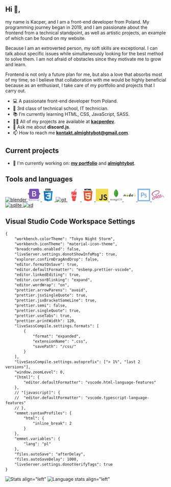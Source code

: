 ## Hi 👋,
my name is Kacper, and I am a front-end developer from Poland. My programming journey began in 2019, and I am passionate about the frontend from a technical standpoint, as well as artistic projects, an example of which can be found on my website.

Because I am an extroverted person, my soft skills are exceptional. I can talk about specific issues while simultaneously looking for the best method to solve them. I am not afraid of obstacles since they motivate me to grow and learn.

Frontend is not only a future plan for me, but also a love that absorbs most of my time, so I believe that collaboration with me would be highly beneficial because as an enthusiast, I take care of my portfolio and projects that I carry out.

- 💻 A passionate front-end developer from Poland.
- 🏫 3rd class of technical school, IT technician.
- 📚 I’m currently learning HTML, CSS, JavaScript, SASS.
- 👨‍💻 All of my projects are available at <a href="http://kacperdev.pl">**kacperdev**</a>.
- 💬 Ask me about **discord.js**.
- 📫 How to reach me **kontakt.almightybot@gmail.com**.

## Current projects
- 🔭 I'm currently working on: <a href="https://github.com/kacper299/kacperdev">**my portfolio**</a> and <a href="https://almightybot.pl">**almightybot**</a>.

## Tools and languages
<p align="left"> <a href="https://www.blender.org/" target="_blank" rel="noreferrer"> <img src="https://download.blender.org/branding/community/blender_community_badge_white.svg" alt="blender" width="40" height="40"/> </a> <a href="https://getbootstrap.com" target="_blank" rel="noreferrer"> <img src="https://raw.githubusercontent.com/devicons/devicon/master/icons/bootstrap/bootstrap-plain-wordmark.svg" alt="bootstrap" width="40" height="40"/> </a> <a href="https://www.w3schools.com/css/" target="_blank" rel="noreferrer"> <img src="https://raw.githubusercontent.com/devicons/devicon/master/icons/css3/css3-original-wordmark.svg" alt="css3" width="40" height="40"/> </a> <a href="https://git-scm.com/" target="_blank" rel="noreferrer"> <img src="https://www.vectorlogo.zone/logos/git-scm/git-scm-icon.svg" alt="git" width="40" height="40"/> </a> <a href="https://gulpjs.com" target="_blank" rel="noreferrer"> <img src="https://raw.githubusercontent.com/devicons/devicon/master/icons/gulp/gulp-plain.svg" alt="gulp" width="40" height="40"/> </a> <a href="https://www.w3.org/html/" target="_blank" rel="noreferrer"> <img src="https://raw.githubusercontent.com/devicons/devicon/master/icons/html5/html5-original-wordmark.svg" alt="html5" width="40" height="40"/> </a> <a href="https://developer.mozilla.org/en-US/docs/Web/JavaScript" target="_blank" rel="noreferrer"> <img src="https://raw.githubusercontent.com/devicons/devicon/master/icons/javascript/javascript-original.svg" alt="javascript" width="40" height="40"/> </a> <a href="https://www.mongodb.com/" target="_blank" rel="noreferrer"> <img src="https://raw.githubusercontent.com/devicons/devicon/master/icons/mongodb/mongodb-original-wordmark.svg" alt="mongodb" width="40" height="40"/> </a> <a href="https://nodejs.org" target="_blank" rel="noreferrer"> <img src="https://raw.githubusercontent.com/devicons/devicon/master/icons/nodejs/nodejs-original-wordmark.svg" alt="nodejs" width="40" height="40"/> </a> <a href="https://www.photoshop.com/en" target="_blank" rel="noreferrer"> <img src="https://raw.githubusercontent.com/devicons/devicon/master/icons/photoshop/photoshop-line.svg" alt="photoshop" width="40" height="40"/> </a> <a href="https://sass-lang.com" target="_blank" rel="noreferrer"> <img src="https://raw.githubusercontent.com/devicons/devicon/master/icons/sass/sass-original.svg" alt="sass" width="40" height="40"/> </a> <a href="https://www.sqlite.org/" target="_blank" rel="noreferrer"> <img src="https://www.vectorlogo.zone/logos/sqlite/sqlite-icon.svg" alt="sqlite" width="40" height="40"/> </a> <a href="https://www.adobe.com/products/xd.html" target="_blank" rel="noreferrer"> <img src="https://cdn.worldvectorlogo.com/logos/adobe-xd.svg" alt="xd" width="40" height="40"/> </a> </p>

## Visual Studio Code Workspace Settings
```
{
	"workbench.colorTheme": "Tokyo Night Storm",
	"workbench.iconTheme": "material-icon-theme",
	"breadcrumbs.enabled": false,
	"liveServer.settings.donotShowInfoMsg": true,
	"explorer.confirmDragAndDrop": false,
	"editor.formatOnSave": true,
	"editor.defaultFormatter": "esbenp.prettier-vscode",
	"editor.linkedEditing": true,
	"editor.cursorBlinking": "expand",
	"editor.wordWrap": "on",
	"prettier.arrowParens": "avoid",
	"prettier.jsxSingleQuote": true,
	"prettier.jsxBracketSameLine": true,
	"prettier.semi": false,
	"prettier.singleQuote": true,
	"prettier.useTabs": true,
	"prettier.printWidth": 120,
	"liveSassCompile.settings.formats": [
		{
			"format": "expanded",
			"extensionName": ".css",
			"savePath": "/css/"
		}
	],
	"liveSassCompile.settings.autoprefix": ["> 1%", "last 2 versions"],
	"window.zoomLevel": 0,
	"[html]": {
		"editor.defaultFormatter": "vscode.html-language-features"
	},
	// "[javascript]": {
	// 	"editor.defaultFormatter": "vscode.typescript-language-features"
	// },
	"emmet.syntaxProfiles": {
		"html": {
			"inline_break": 2
		}
	},
	"emmet.variables": {
		"lang": "pl"
	},
	"files.autoSave": "afterDelay",
	"files.autoSaveDelay": 1000,
	"liveServer.settings.donotVerifyTags": true
}
```

![Stats align="left"](https://github-readme-stats.vercel.app/api?username=kacper299&show_icons=true&include_all_commits=true&count_private=true&hide_title=true)
![Language stats align="left"](https://github-readme-stats.vercel.app/api/top-langs/?username=kacper299&layout=compact)
